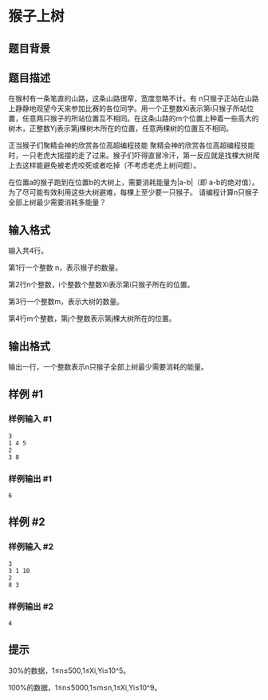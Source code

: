 # 猴子上树

## 题目背景



## 题目描述

在猴村有一条笔直的山路，这条山路很窄，宽度忽略不计。有 n只猴子正站在山路上静静地观望今天来参加比赛的各位同学。用一个正整数Xi表示第i只猴子所站位置，任意两只猴子的所站位置互不相同。在这条山路的m个位置上种着一些高大的树木，正整数Yj表示第j棵树木所在的位置，任意两棵树的位置互不相同。

正当猴子们聚精会神的欣赏各位高超编程技能 聚精会神的欣赏各位高超编程技能时，一只老虎大摇摆的走了过来。猴子们吓得直冒冷汗，第一反应就是找棵大树爬上去这样能避免被老虎咬死或者吃掉（不考虑老虎上树问题）。

在位置a的猴子跑到在位置b的大树上，需要消耗能量为|a-b|（即 a-b的绝对值）。为了尽可能有效利用这些大树避难，每棵上至少要一只猴子。
请编程计算n只猴子全部上树最少需要消耗多能量？


## 输入格式

输入共4行。

第1行一个整数 n，表示猴子的数量。

第2行n个整数，i个整数个整数Xi表示第i只猴子所在的位置。

第3行一个整数m，表示大树的数量。

第4行m个整数，第j个整数表示第j棵大树所在的位置。


## 输出格式

输出一行，一个整数表示n只猴子全部上树最少需要消耗的能量。


## 样例 #1

### 样例输入 #1
```
3
1 4 5
2
3 8
```

### 样例输出 #1

```
6
```

## 样例 #2

### 样例输入 #2
```
3
3 1 10
2
8 3
```

### 样例输出 #2

```
4
```

## 提示

30%的数据，1≤n≤500,1≤Xi,Yi≤10^5。

100%的数据，1≤n≤5000,1≤m≤n,1≤Xi,Yi≤10^9。

